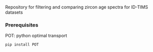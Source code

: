 Repository for filtering and comparing zircon age spectra for ID-TIMS datasets

### Prerequisites

POT: python optimal transport
```sh
pip install POT
```
